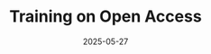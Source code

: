 ---
layout: default
modal-id: 16
date: 2025-05-27
title: Training on Open Access
img: OpenAccess.jpg
alt: Training on Open Access
project-date: May 2025
description: Training on Open Access for URV researchers on May 27, 2025
---